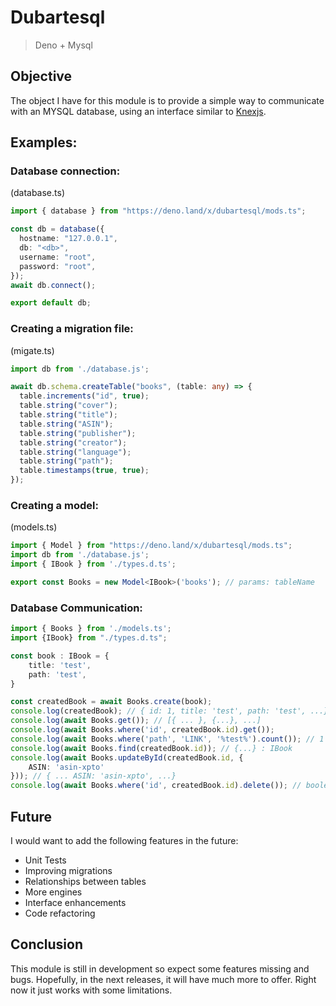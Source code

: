 # Dubartesql

> Deno + Mysql

## Objective
The object I have for this module is to provide a simple way to communicate with an MYSQL database, using an interface similar to [Knexjs](https://knexjs.org/).

## Examples:

### Database connection:

(database.ts)
```ts
import { database } from "https://deno.land/x/dubartesql/mods.ts";

const db = database({
  hostname: "127.0.0.1",
  db: "<db>",
  username: "root",
  password: "root",
});
await db.connect();

export default db;
``` 

### Creating a migration file:

(migate.ts)
```ts
import db from './database.js';

await db.schema.createTable("books", (table: any) => {
  table.increments("id", true);
  table.string("cover");
  table.string("title");
  table.string("ASIN");
  table.string("publisher");
  table.string("creator");
  table.string("language");
  table.string("path");
  table.timestamps(true, true);
});
```

### Creating a model:

(models.ts)
```ts
import { Model } from "https://deno.land/x/dubartesql/mods.ts";
import db from './database.js';
import { IBook } from './types.d.ts';

export const Books = new Model<IBook>('books'); // params: tableName
```

### Database Communication:
```ts
import { Books } from './models.ts';
import {IBook} from "./types.d.ts";

const book : IBook = {
    title: 'test',
    path: 'test',
}

const createdBook = await Books.create(book);
console.log(createdBook); // { id: 1, title: 'test', path: 'test', ...}
console.log(await Books.get()); // [{ ... }, {...}, ...]
console.log(await Books.where('id', createdBook.id).get());
console.log(await Books.where('path', 'LINK', '%test%').count()); // 1
console.log(await Books.find(createdBook.id)); // {...} : IBook
console.log(await Books.updateById(createdBook.id, {
    ASIN: 'asin-xpto'
})); // { ... ASIN: 'asin-xpto', ...}
console.log(await Books.where('id', createdBook.id).delete()); // boolean
```

## Future
I would want to add the following features in the future:
- Unit Tests
- Improving migrations
- Relationships between tables
- More engines
- Interface enhancements
- Code refactoring 

## Conclusion

This module is still in development so expect some features missing and bugs. Hopefully, in the next releases, it will have much more to offer. Right now it just works with some limitations.

